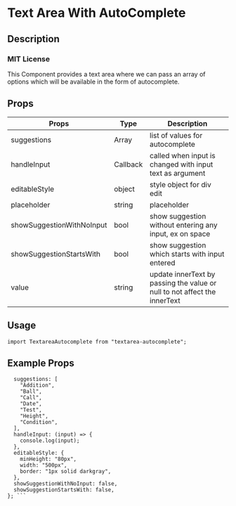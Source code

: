 # Text Area With AutoComplete

## Description
### MIT License

This Component provides a text area where we can pass an array of options which will be available in the form of autocomplete.

## Props

| Props                    | Type        | Description                                                                     |
| -----------              | ----------- | --------------------------------------------                                    |
| suggestions              | Array       | list of values for autocomplete                                                 |
| handleInput              | Callback    | called when input is changed with input text as argument                        |
| editableStyle            | object      |  style object for div edit                                                      |
| placeholder              | string      |  placeholder                                                                    |
|showSuggestionWithNoInput | bool        |  show suggestion without entering any input, ex on space                        |
|showSuggestionStartsWith  | bool        |  show suggestion which starts with input entered                                |
|value                     | string      |  update innerText by passing the value or null to not affect the innerText      |

## Usage

```
import TextareaAutocomplete from "textarea-autocomplete";
```

## Example Props

``` TextareaAutocomplete.defaultProps = {
  suggestions: [
    "Addition",
    "Ball",
    "Call",
    "Date",
    "Test",
    "Height",
    "Condition",
  ],
  handleInput: (input) => {
    console.log(input);
  },
  editableStyle: {
    minHeight: "80px",
    width: "500px",
    border: "1px solid darkgray",
  },
  showSuggestionWithNoInput: false,
  showSuggestionStartsWith: false,
}; ```